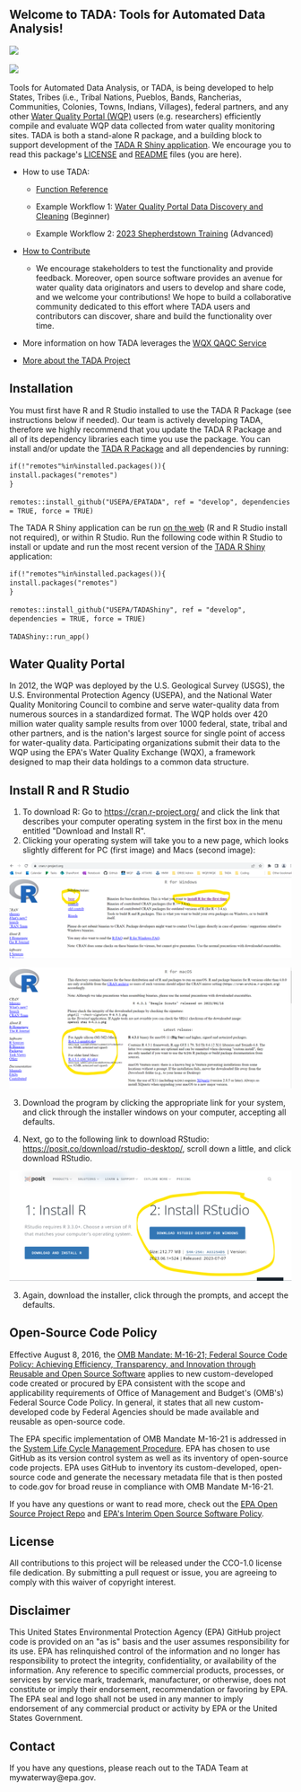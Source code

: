 ## Welcome to TADA: Tools for Automated Data Analysis!

[![](https://img.shields.io/badge/lifecycle-experimental-orange.svg)](https://lifecycle.r-lib.org/articles/stages.html#experimental)

[![](https://github.com/USEPA/EPATADA/actions/workflows/R-CMD-check.yaml/badge.svg)](https://github.com/USEPA/EPATADA/actions/workflows/R-CMD-check.yaml)

Tools for Automated Data Analysis, or TADA, is being developed to help States, Tribes (i.e., Tribal Nations, Pueblos, Bands, Rancherias, Communities, Colonies, Towns, Indians, Villages), federal partners, and any other [Water Quality Portal (WQP)](https://www.waterqualitydata.us/) users (e.g. researchers) efficiently compile and evaluate WQP data collected from water quality monitoring sites. TADA is both a stand-alone R package, and a building block to support development of the [TADA R Shiny application](https://github.com/USEPA/TADAShiny). We encourage you to read this package's [LICENSE](https://usepa.github.io/EPATADA/LICENSE.html) and [README](https://usepa.github.io/EPATADA/index.html) files (you are here).

-   How to use TADA:

    -   [Function Reference](https://usepa.github.io/EPATADA/reference/index.html)

    -   Example Workflow 1: [Water Quality Portal Data Discovery and Cleaning](https://usepa.github.io/EPATADA/articles/TADAModule1.html) (Beginner)

    -   Example Workflow 2: [2023 Shepherdstown Training](https://usepa.github.io/EPATADA/articles/TADATrainingShepherdstown.html) (Advanced)

-   [How to Contribute](https://usepa.github.io/EPATADA/articles/CONTRIBUTING.html)

    -   We encourage stakeholders to test the functionality and provide feedback. Moreover, open source software provides an avenue for water quality data originators and users to develop and share code, and we welcome your contributions! We hope to build a collaborative community dedicated to this effort where TADA users and contributors can discover, share and build the functionality over time.

-   More information on how TADA leverages the [WQX QAQC Service](https://usepa.github.io/EPATADA/articles/WQXValidationService.html)

-   [More about the TADA Project](https://www.epa.gov/waterdata/TADA)

## Installation

You must first have R and R Studio installed to use the TADA R Package (see instructions below if needed). Our team is actively developing TADA, therefore we highly recommend that you update the TADA R Package and all of its dependency libraries each time you use the package. You can install and/or update the [TADA R Package](https://github.com/USEPA/EPATADA) and all dependencies by running:

```{r}
if(!"remotes"%in%installed.packages()){
install.packages("remotes")
}

remotes::install_github("USEPA/EPATADA", ref = "develop", dependencies = TRUE, force = TRUE)
```

The TADA R Shiny application can be run [on the web](https://owshiny-dev.app.cloud.gov/tada-dev/) (R and R Studio install not required), or within R Studio. Run the following code within R Studio to install or update and run the most recent version of the [TADA R Shiny](https://github.com/USEPA/TADAShiny) application:

```{r}
if(!"remotes"%in%installed.packages()){
install.packages("remotes")
}

remotes::install_github("USEPA/TADAShiny", ref = "develop", dependencies = TRUE, force = TRUE)

TADAShiny::run_app()
```

## Water Quality Portal

In 2012, the WQP was deployed by the U.S. Geological Survey (USGS), the U.S. Environmental Protection Agency (USEPA), and the National Water Quality Monitoring Council to combine and serve water-quality data from numerous sources in a standardized format. The WQP holds over 420 million water quality sample results from over 1000 federal, state, tribal and other partners, and is the nation's largest source for single point of access for water-quality data. Participating organizations submit their data to the WQP using the EPA's Water Quality Exchange (WQX), a framework designed to map their data holdings to a common data structure.

## Install R and R Studio

1.  To download R: Go to <https://cran.r-project.org/> and click the link that describes your computer operating system in the first box in the menu entitled "Download and Install R".
2.  Clicking your operating system will take you to a new page, which looks slightly different for PC (first image) and Macs (second image):

![](man/figures/Install1.png)

![](man/figures/Install2.png)

3.  Download the program by clicking the appropriate link for your system, and click through the installer windows on your computer, accepting all defaults.

4.  Next, go to the following link to download RStudio: <https://posit.co/download/rstudio-desktop/>, scroll down a little, and click download RStudio.

![](man/figures/Install3-01.png)

3.  Again, download the installer, click through the prompts, and accept the defaults.

## Open-Source Code Policy

Effective August 8, 2016, the [OMB Mandate: M-16-21; Federal Source Code Policy: Achieving Efficiency, Transparency, and Innovation through Reusable and Open Source Software](https://obamawhitehouse.archives.gov/sites/default/files/omb/memoranda/2016/m_16_21.pdf) applies to new custom-developed code created or procured by EPA consistent with the scope and applicability requirements of Office of Management and Budget's (OMB's) Federal Source Code Policy. In general, it states that all new custom-developed code by Federal Agencies should be made available and reusable as open-source code.

The EPA specific implementation of OMB Mandate M-16-21 is addressed in the [System Life Cycle Management Procedure](https://www.epa.gov/irmpoli8/policy-procedures-and-guidance-system-life-cycle-management-slcm). EPA has chosen to use GitHub as its version control system as well as its inventory of open-source code projects. EPA uses GitHub to inventory its custom-developed, open-source code and generate the necessary metadata file that is then posted to code.gov for broad reuse in compliance with OMB Mandate M-16-21.

If you have any questions or want to read more, check out the [EPA Open Source Project Repo](https://www.epa.gov/developers/open-source-software-and-code-repositories) and [EPA's Interim Open Source Software Policy](https://www.epa.gov/sites/default/files/2018-02/documents/interim_oss_policy_final.pdf).

## License

All contributions to this project will be released under the CCO-1.0 license file dedication. By submitting a pull request or issue, you are agreeing to comply with this waiver of copyright interest.

## Disclaimer

This United States Environmental Protection Agency (EPA) GitHub project code is provided on an "as is" basis and the user assumes responsibility for its use. EPA has relinquished control of the information and no longer has responsibility to protect the integrity, confidentiality, or availability of the information. Any reference to specific commercial products, processes, or services by service mark, trademark, manufacturer, or otherwise, does not constitute or imply their endorsement, recommendation or favoring by EPA. The EPA seal and logo shall not be used in any manner to imply endorsement of any commercial product or activity by EPA or the United States Government.

## Contact

If you have any questions, please reach out to the TADA Team at mywaterway\@epa.gov.
